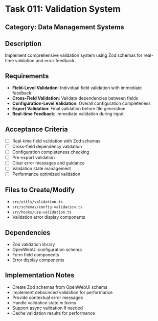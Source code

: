 # Task 011: Validation System

## Category: Data Management Systems

## Description
Implement comprehensive validation system using Zod schemas for real-time validation and error feedback.

## Requirements
- **Field-Level Validation**: Individual field validation with immediate feedback
- **Cross-Field Validation**: Validate dependencies between fields
- **Configuration-Level Validation**: Overall configuration completeness
- **Export Validation**: Final validation before file generation
- **Real-time Feedback**: Immediate validation during input

## Acceptance Criteria
- [ ] Real-time field validation with Zod schemas
- [ ] Cross-field dependency validation
- [ ] Configuration completeness checking
- [ ] Pre-export validation
- [ ] Clear error messages and guidance
- [ ] Validation state management
- [ ] Performance optimized validation

## Files to Create/Modify
- `src/utils/validation.ts`
- `src/schemas/config-validation.ts`
- `src/hooks/use-validation.ts`
- Validation error display components

## Dependencies
- Zod validation library
- OpenWebUI configuration schema
- Form field components
- Error display components

## Implementation Notes
- Create Zod schemas from OpenWebUI schema
- Implement debounced validation for performance
- Provide contextual error messages
- Handle validation state in forms
- Support async validation if needed
- Cache validation results for performance